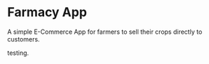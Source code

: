 # Farmacy App

A simple E-Commerce App for farmers to sell their crops directly to customers.

testing.